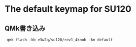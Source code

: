 # The default keymap for SU120
## QMk書き込み
```
 qmk flash -kb e3w2q/su120/rev1_4knob -km default
```
